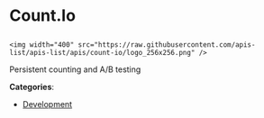 # Count.Io<p align="center">
    <img width="400" src="https://raw.githubusercontent.com/apis-list/apis-list/apis/count-io/logo_256x256.png" />
</p>

Persistent counting and A/B testing

**Categories**:

- [Development](https://github/apis-list/apis-list#development)





